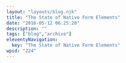 ```yaml
---
layout: "layouts/blog.njk"
title: "The State of Native Form Elements"
date: "2016-05-12 06:25:20"
description: ""
tags: ["blog","archive"]
eleventyNavigation:
  key: "The State of Native Form Elements"
wpid: "224"
---
```

